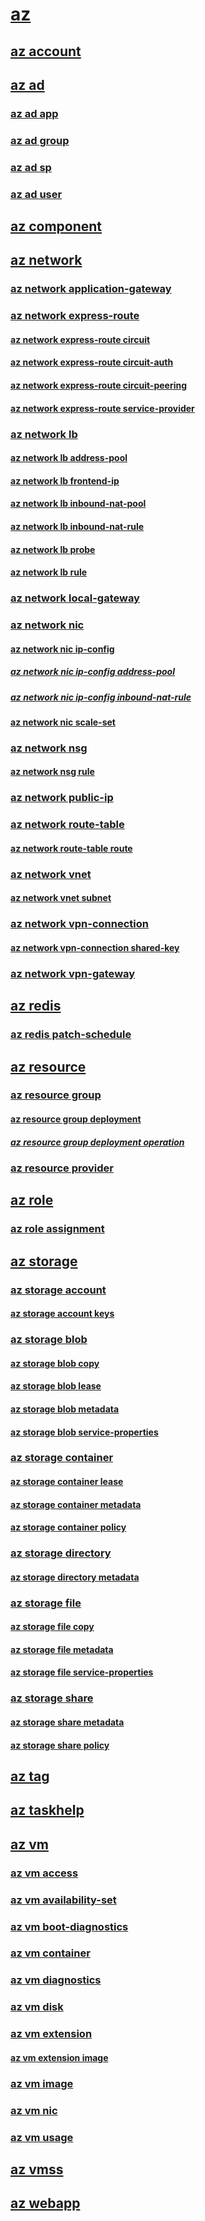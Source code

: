 # [az](az.pycliyml)
## [az account](az_account.pycliyml)
## [az ad](az_ad.pycliyml)
### [az ad app](az_ad_app.pycliyml)
### [az ad group](az_ad_group.pycliyml)
### [az ad sp](az_ad_sp.pycliyml)
### [az ad user](az_ad_user.pycliyml)
## [az component](az_component.pycliyml)
## [az network](az_network.pycliyml)
### [az network application-gateway](az_network_application-gateway.pycliyml)
### [az network express-route](az_network_express-route.pycliyml)
#### [az network express-route circuit](az_network_express-route_circuit.pycliyml)
#### [az network express-route circuit-auth](az_network_express-route_circuit-auth.pycliyml)
#### [az network express-route circuit-peering](az_network_express-route_circuit-peering.pycliyml)
#### [az network express-route service-provider](az_network_express-route_service-provider.pycliyml)
### [az network lb](az_network_lb.pycliyml)
#### [az network lb address-pool](az_network_lb_address-pool.pycliyml)
#### [az network lb frontend-ip](az_network_lb_frontend-ip.pycliyml)
#### [az network lb inbound-nat-pool](az_network_lb_inbound-nat-pool.pycliyml)
#### [az network lb inbound-nat-rule](az_network_lb_inbound-nat-rule.pycliyml)
#### [az network lb probe](az_network_lb_probe.pycliyml)
#### [az network lb rule](az_network_lb_rule.pycliyml)
### [az network local-gateway](az_network_local-gateway.pycliyml)
### [az network nic](az_network_nic.pycliyml)
#### [az network nic ip-config](az_network_nic_ip-config.pycliyml)
##### [az network nic ip-config address-pool](az_network_nic_ip-config_address-pool.pycliyml)
##### [az network nic ip-config inbound-nat-rule](az_network_nic_ip-config_inbound-nat-rule.pycliyml)
#### [az network nic scale-set](az_network_nic_scale-set.pycliyml)
### [az network nsg](az_network_nsg.pycliyml)
#### [az network nsg rule](az_network_nsg_rule.pycliyml)
### [az network public-ip](az_network_public-ip.pycliyml)
### [az network route-table](az_network_route-table.pycliyml)
#### [az network route-table route](az_network_route-table_route.pycliyml)
### [az network vnet](az_network_vnet.pycliyml)
#### [az network vnet subnet](az_network_vnet_subnet.pycliyml)
### [az network vpn-connection](az_network_vpn-connection.pycliyml)
#### [az network vpn-connection shared-key](az_network_vpn-connection_shared-key.pycliyml)
### [az network vpn-gateway](az_network_vpn-gateway.pycliyml)
## [az redis](az_redis.pycliyml)
### [az redis patch-schedule](az_redis_patch-schedule.pycliyml)
## [az resource](az_resource.pycliyml)
### [az resource group](az_resource_group.pycliyml)
#### [az resource group deployment](az_resource_group_deployment.pycliyml)
##### [az resource group deployment operation](az_resource_group_deployment_operation.pycliyml)
### [az resource provider](az_resource_provider.pycliyml)
## [az role](az_role.pycliyml)
### [az role assignment](az_role_assignment.pycliyml)
## [az storage](az_storage.pycliyml)
### [az storage account](az_storage_account.pycliyml)
#### [az storage account keys](az_storage_account_keys.pycliyml)
### [az storage blob](az_storage_blob.pycliyml)
#### [az storage blob copy](az_storage_blob_copy.pycliyml)
#### [az storage blob lease](az_storage_blob_lease.pycliyml)
#### [az storage blob metadata](az_storage_blob_metadata.pycliyml)
#### [az storage blob service-properties](az_storage_blob_service-properties.pycliyml)
### [az storage container](az_storage_container.pycliyml)
#### [az storage container lease](az_storage_container_lease.pycliyml)
#### [az storage container metadata](az_storage_container_metadata.pycliyml)
#### [az storage container policy](az_storage_container_policy.pycliyml)
### [az storage directory](az_storage_directory.pycliyml)
#### [az storage directory metadata](az_storage_directory_metadata.pycliyml)
### [az storage file](az_storage_file.pycliyml)
#### [az storage file copy](az_storage_file_copy.pycliyml)
#### [az storage file metadata](az_storage_file_metadata.pycliyml)
#### [az storage file service-properties](az_storage_file_service-properties.pycliyml)
### [az storage share](az_storage_share.pycliyml)
#### [az storage share metadata](az_storage_share_metadata.pycliyml)
#### [az storage share policy](az_storage_share_policy.pycliyml)
## [az tag](az_tag.pycliyml)
## [az taskhelp](az_taskhelp.pycliyml)
## [az vm](az_vm.pycliyml)
### [az vm access](az_vm_access.pycliyml)
### [az vm availability-set](az_vm_availability-set.pycliyml)
### [az vm boot-diagnostics](az_vm_boot-diagnostics.pycliyml)
### [az vm container](az_vm_container.pycliyml)
### [az vm diagnostics](az_vm_diagnostics.pycliyml)
### [az vm disk](az_vm_disk.pycliyml)
### [az vm extension](az_vm_extension.pycliyml)
#### [az vm extension image](az_vm_extension_image.pycliyml)
### [az vm image](az_vm_image.pycliyml)
### [az vm nic](az_vm_nic.pycliyml)
### [az vm usage](az_vm_usage.pycliyml)
## [az vmss](az_vmss.pycliyml)
## [az webapp](az_webapp.pycliyml)
